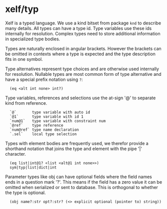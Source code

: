 xelf/typ
========

Xelf is a typed language. We use a kind bitset from package `knd` to describe many details.
All types can have a type id. Type variables use these ids internally for resolution.
Complex types need to store additional information in specialized type bodies.

Types are naturally enclosed in angular brackets. However the brackets can be omitted in contexts
where a type is expected and the type description fits in one symbol.

Type alternatives represent type choices and are otherwise used internally for resolution. Nullable
types are most common form of type alternative and have a special prefix notation using `?`:

      (eq <alt int none> int?)

Type variables, references and selections use the at-sign '@' to separate kind from reference.

      `@`       type variable with auto id
      `@1`      type variable with id 1
      `num@1`   type variable with constraint num
      `@ref`    type reference
      `num@ref` type name declaration
      `.sel`    local type selection

Types with element bodies are frequently used, we therefor provide a shorthand notation that joins
the type and element with the pipe '|' character.

      (eq list|int@1? <list <alt@1 int none>>)
      sym|typ|list|dict|int

Parameter types like obj can have optional fields where the field names ends in a question
mark '?'. This means if the field has a zero value it can be omitted when serialized or sent to
database. This is orthogonal to whether the type is optional.

      (obj name?:str opt?:str? (<> explicit optional (pointer to) string))

